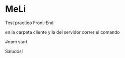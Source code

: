 # MeLi
Test practico Front-End


en la carpeta cliente y la del servidor correr el comando

#npm start 


Saludos! 
